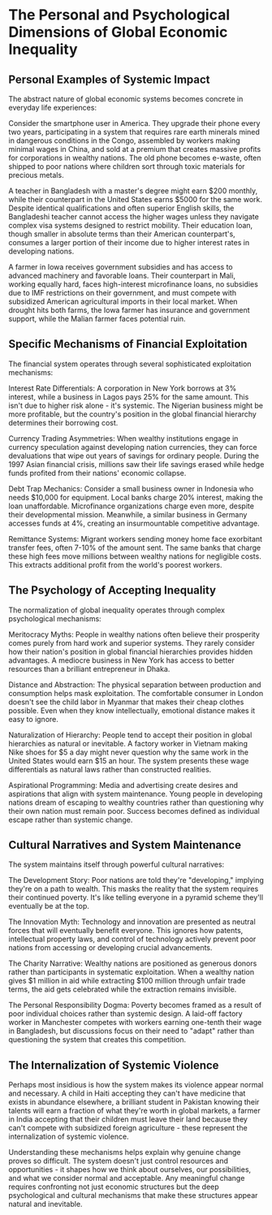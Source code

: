 # The Personal and Psychological Dimensions of Global Economic Inequality

## Personal Examples of Systemic Impact

The abstract nature of global economic systems becomes concrete in everyday life experiences:

Consider the smartphone user in America. They upgrade their phone every two years, participating in a system that requires rare earth minerals mined in dangerous conditions in the Congo, assembled by workers making minimal wages in China, and sold at a premium that creates massive profits for corporations in wealthy nations. The old phone becomes e-waste, often shipped to poor nations where children sort through toxic materials for precious metals.

A teacher in Bangladesh with a master's degree might earn $200 monthly, while their counterpart in the United States earns $5000 for the same work. Despite identical qualifications and often superior English skills, the Bangladeshi teacher cannot access the higher wages unless they navigate complex visa systems designed to restrict mobility. Their education loan, though smaller in absolute terms than their American counterpart's, consumes a larger portion of their income due to higher interest rates in developing nations.

A farmer in Iowa receives government subsidies and has access to advanced machinery and favorable loans. Their counterpart in Mali, working equally hard, faces high-interest microfinance loans, no subsidies due to IMF restrictions on their government, and must compete with subsidized American agricultural imports in their local market. When drought hits both farms, the Iowa farmer has insurance and government support, while the Malian farmer faces potential ruin.

## Specific Mechanisms of Financial Exploitation

The financial system operates through several sophisticated exploitation mechanisms:

Interest Rate Differentials: A corporation in New York borrows at 3% interest, while a business in Lagos pays 25% for the same amount. This isn't due to higher risk alone - it's systemic. The Nigerian business might be more profitable, but the country's position in the global financial hierarchy determines their borrowing cost.

Currency Trading Asymmetries: When wealthy institutions engage in currency speculation against developing nation currencies, they can force devaluations that wipe out years of savings for ordinary people. During the 1997 Asian financial crisis, millions saw their life savings erased while hedge funds profited from their nations' economic collapse.

Debt Trap Mechanics: Consider a small business owner in Indonesia who needs $10,000 for equipment. Local banks charge 20% interest, making the loan unaffordable. Microfinance organizations charge even more, despite their developmental mission. Meanwhile, a similar business in Germany accesses funds at 4%, creating an insurmountable competitive advantage.

Remittance Systems: Migrant workers sending money home face exorbitant transfer fees, often 7-10% of the amount sent. The same banks that charge these high fees move millions between wealthy nations for negligible costs. This extracts additional profit from the world's poorest workers.

## The Psychology of Accepting Inequality

The normalization of global inequality operates through complex psychological mechanisms:

Meritocracy Myths: People in wealthy nations often believe their prosperity comes purely from hard work and superior systems. They rarely consider how their nation's position in global financial hierarchies provides hidden advantages. A mediocre business in New York has access to better resources than a brilliant entrepreneur in Dhaka.

Distance and Abstraction: The physical separation between production and consumption helps mask exploitation. The comfortable consumer in London doesn't see the child labor in Myanmar that makes their cheap clothes possible. Even when they know intellectually, emotional distance makes it easy to ignore.

Naturalization of Hierarchy: People tend to accept their position in global hierarchies as natural or inevitable. A factory worker in Vietnam making Nike shoes for $5 a day might never question why the same work in the United States would earn $15 an hour. The system presents these wage differentials as natural laws rather than constructed realities.

Aspirational Programming: Media and advertising create desires and aspirations that align with system maintenance. Young people in developing nations dream of escaping to wealthy countries rather than questioning why their own nation must remain poor. Success becomes defined as individual escape rather than systemic change.

## Cultural Narratives and System Maintenance

The system maintains itself through powerful cultural narratives:

The Development Story: Poor nations are told they're "developing," implying they're on a path to wealth. This masks the reality that the system requires their continued poverty. It's like telling everyone in a pyramid scheme they'll eventually be at the top.

The Innovation Myth: Technology and innovation are presented as neutral forces that will eventually benefit everyone. This ignores how patents, intellectual property laws, and control of technology actively prevent poor nations from accessing or developing crucial advancements.

The Charity Narrative: Wealthy nations are positioned as generous donors rather than participants in systematic exploitation. When a wealthy nation gives $1 million in aid while extracting $100 million through unfair trade terms, the aid gets celebrated while the extraction remains invisible.

The Personal Responsibility Dogma: Poverty becomes framed as a result of poor individual choices rather than systemic design. A laid-off factory worker in Manchester competes with workers earning one-tenth their wage in Bangladesh, but discussions focus on their need to "adapt" rather than questioning the system that creates this competition.

## The Internalization of Systemic Violence

Perhaps most insidious is how the system makes its violence appear normal and necessary. A child in Haiti accepting they can't have medicine that exists in abundance elsewhere, a brilliant student in Pakistan knowing their talents will earn a fraction of what they're worth in global markets, a farmer in India accepting that their children must leave their land because they can't compete with subsidized foreign agriculture - these represent the internalization of systemic violence.

Understanding these mechanisms helps explain why genuine change proves so difficult. The system doesn't just control resources and opportunities - it shapes how we think about ourselves, our possibilities, and what we consider normal and acceptable. Any meaningful change requires confronting not just economic structures but the deep psychological and cultural mechanisms that make these structures appear natural and inevitable.
